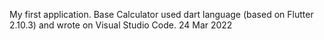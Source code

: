 My first application. Base Calculator used dart language (based on Flutter 2.10.3) and wrote on Visual Studio Code.
24 Mar 2022
